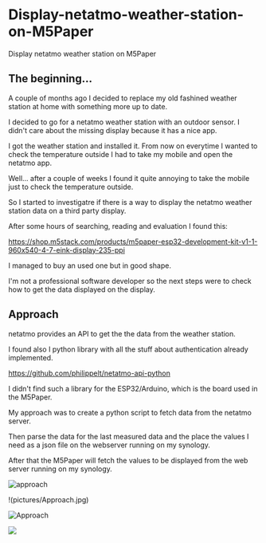 # Display-netatmo-weather-station-on-M5Paper
Display netatmo weather station on M5Paper

## The beginning...
A couple of months ago I decided to replace my old fashined weather station at home with something more up to date.

I decided to go for a netatmo weather station with an outdoor sensor. 
I didn't care about the missing display because it has a nice app.

I got the weather station and installed it. 
From now on everytime I wanted to check the temperature outside I had to take my mobile and open the netatmo app.

Well... after a couple of weeks I found it quite annoying to take the mobile just to check the temperature outside.

So I started to investigatre if there is a way to display the netatmo weather station data on a third party display.

After some hours of searching, reading and evaluation I found this:

https://shop.m5stack.com/products/m5paper-esp32-development-kit-v1-1-960x540-4-7-eink-display-235-ppi

I managed to buy an used one but in good shape.

I'm not a professional software developer so the next steps were to check how to get the data displayed on the display.

## Approach
netatmo provides an API to get the the data from the weather station.

I found also I python library with all the stuff about authentication already implemented.

https://github.com/philippelt/netatmo-api-python

I didn't find such a library for the ESP32/Arduino, which is the board used in the M5Paper.

My approach was to create a python script to fetch data from the netatmo server.

Then parse the data for the last measured data and the place the values I need as a json file on the webserver running on my synology.

After that the M5Paper will fetch the values to be displayed from the web server running on my synology.

![approach](./pictures/Approach.jpg?raw=true "Approach")

!(pictures/Approach.jpg)

![Approach](https://github.com/vididuc/Display-netatmo-weather-station-on-M5Paper/blob/a4486a773aaf065a33c0ece6fa6161874d773eab/pictures/Approach.jpg?raw=True)


<img src="./pictures/Approach.jpg">






